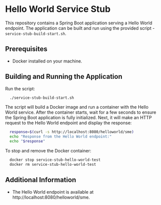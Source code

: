 # Hello World Service Stub

This repository contains a Spring Boot application serving a Hello World endpoint. The application can be built and 
run using the provided script - ``service-stub-build-start.sh``.

## Prerequisites

- Docker installed on your machine.

## Building and Running the Application
Run the script:

```bash
  ./service-stub-build-start.sh
```

The script will build a Docker image and run a container with the Hello World service. After the container starts, 
wait for a few seconds to ensure the Spring Boot application is fully initialized. Next, it will make an HTTP request to the 
Hello World endpoint and display the response:

```bash
  response=$(curl -s http://localhost:8080/helloworld/sme)
  echo "Response from the Hello World endpoint:"
  echo "$response"
```

To stop and remove the Docker container:

```bash
  docker stop service-stub-hello-world-test
  docker rm service-stub-hello-world-test
```

## Additional Information

- The Hello World endpoint is available at http://localhost:8080/helloworld/sme.

